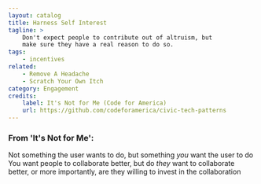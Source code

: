 ```yaml
---
layout: catalog
title: Harness Self Interest
tagline: >
    Don't expect people to contribute out of altruism, but
    make sure they have a real reason to do so.
tags:
    - incentives
related:
    - Remove A Headache
    - Scratch Your Own Itch
category: Engagement
credits:
    label: It's Not for Me (Code for America)
    url: https://github.com/codeforamerica/civic-tech-patterns
---
```




### From 'It's Not for Me':

Not something the user wants to do, but something *you* want the user to do
You want people to collaborate better, but do *they* want to collaborate better, or more importantly, are they willing to invest in the collaboration

